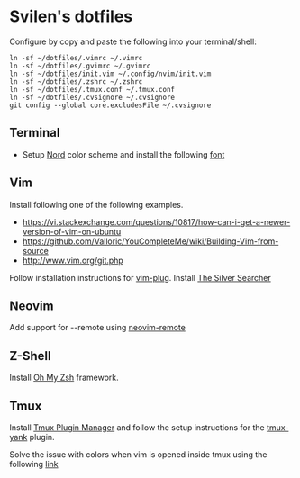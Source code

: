 # Svilen's dotfiles

Configure by copy and paste the following into your terminal/shell:

```
ln -sf ~/dotfiles/.vimrc ~/.vimrc
ln -sf ~/dotfiles/.gvimrc ~/.gvimrc
ln -sf ~/dotfiles/init.vim ~/.config/nvim/init.vim
ln -sf ~/dotfiles/.zshrc ~/.zshrc
ln -sf ~/dotfiles/.tmux.conf ~/.tmux.conf
ln -sf ~/dotfiles/.cvsignore ~/.cvsignore
git config --global core.excludesFile ~/.cvsignore
```

## Terminal

* Setup [Nord](https://www.nordtheme.com/) color scheme and install the following [font](https://github.com/belluzj/fantasque-sans)

## Vim

Install following one of the following examples.

* https://vi.stackexchange.com/questions/10817/how-can-i-get-a-newer-version-of-vim-on-ubuntu
* https://github.com/Valloric/YouCompleteMe/wiki/Building-Vim-from-source
* http://www.vim.org/git.php

Follow installation instructions for [vim-plug](https://github.com/junegunn/vim-plug).
Install [The Silver Searcher](https://github.com/ggreer/the_silver_searcher)

## Neovim

Add support for --remote using [neovim-remote](https://github.com/mhinz/neovim-remote)

## Z-Shell

Install [Oh My Zsh](https://github.com/robbyrussell/oh-my-zsh) framework.

## Tmux

Install [Tmux Plugin Manager](https://github.com/tmux-plugins/tpm) and follow the setup instructions for the [tmux-yank](https://github.com/tmux-plugins/tmux-yank) plugin.

Solve the issue with colors when vim is opened inside tmux using the following [link](http://sunaku.github.io/tmux-24bit-color.html#usage)
